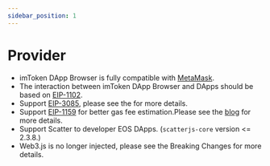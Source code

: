 ```yaml
---
sidebar_position: 1
---
```


# Provider

- imToken DApp Browser is fully compatible with [MetaMask](https://metamask.io/).
- The interaction between imToken DApp Browser and DApps should be based on [EIP-1102](https://eips.ethereum.org/EIPS/eip-1102).
- Support [EIP-3085](https://eips.ethereum.org/EIPS/eip-3085), please see the for more details.
- Support [EIP-1159](https://support.token.im/hc/en-us/articles/4411999465753-Releasing-imToken-v2-9-8-Now-with-EIP-1559) for better gas fee estimation.Please see the [blog](https://support.token.im/hc/en-us/articles/4411999465753-Releasing-imToken-v2-9-8-Now-with-EIP-1559) for more details.
- Support Scatter to developer EOS DApps. (`scatterjs-core` version <= 2.3.8.)
- Web3.js is no longer injected, please see the Breaking Changes for more details.
